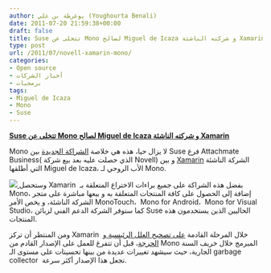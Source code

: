 ```yaml
---
author: يوغرطة بن علي (Youghourta Benali)
date: 2011-07-20 21:59:38+00:00
draft: false
title: Suse تتخلى عن Mono لصالح Miguel de Icaza و شركته الناشئة Xamarin
type: post
url: /2011/07/novell-xamarin-mono/
categories:
- Open source
- أخبار الشركات
- برمجيات
tags:
- Miguel de Icaza
- Mono
- Suse
---
```


[**Suse تتخلى عن Mono لصالح Miguel de Icaza و شركته الناشئة Xamarin**](http://www.it-scoop.com/2011/07/novell-xamarin-mono/)




Mono لا يزال حيا، هذه هي خلاصة [الشراكة الجديدة](http://www.novell.com/news/press/2011/7/suse-and-xamarin-partner-to-accelerate-innovation-and-support-mono-customers-and-community.html) بين Suse فرع Attachmate Business( الذي حصلت عليه بعد بيع شركة Novell) و بين [Xamarin](http://xamarin.com/) الشركة الناشئة التي أطلقها Miguel de Icaza، الأب الروحي لـ Mono.




[![](http://www.it-scoop.com/wp-content/uploads/2010/10/Mono-logo.gif)
](http://www.it-scoop.com/2011/07/novell-xamarin-mono/)وستحصل Xamarin  بفضل هذه الشراكة على جميع براءات الاختراع المتعلقة بـ Mono، إضافة إلى الحصول على كافة المنتجات المتعلقة به و بيعها مباشرة على متجر الشركة الناشئة، و يخص الأمر MonoTouch،  Mono for Android،  Mono for Visual Studio، كما ستوفر الشركة الدعم الفني لزبائن Suse الحاليين الذين يستخدمون هذه المنتجات.




ومن المنتظر أن تركز Xamarin  خلال المرحلة القادمة [على تصحيح العلل الرئيسية و الحرجة](http://tirania.org/blog/archive/2011/Jul-18.html)، قبل أن تتفرغ للعمل على الإصدار القادم من Mono المبرمج خلال خريف السنة الجارية، حيث سيشهد تغييرات عديدة من بينها تحسينات على مستوى الـ garbage collector  تجعل هذا الإصدار أكثر سرعة.
